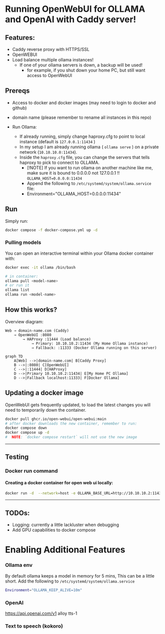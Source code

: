 # Running OpenWebUI for OLLAMA and OpenAI with Caddy server!

## Features:

- Caddy reverse proxy with HTTPS/SSL
- OpenWEBUI
- Load balance multiple ollama instances!
  - If one of your ollama servers is down, a backup will be used!
    - for example, if you shut down your home PC, but still want access to OpenWebUI

## Prereqs

- Access to docker and docker images (may need to login to docker and github)
- domain name (please remember to rename all instances in this repo)

- Run Ollama:
  - If already running, simply change haproxy.cfg to point to local instance (default is `127.0.0.1:11434` )
  - In my setup I am already running ollama ( `ollama serve` ) on a private network (`10.10.10.0:11434`).
  - Inside the `haproxy.cfg` file, you can change the servers that tells haproxy to pick to connect to OLLAMA.
    - [!NOTE] If you want to run ollama on another machine like me, make sure it is bound to 0.0.0.0 not 127.0.0.1 !! `OLLAMA_HOST=0.0.0.0:11434`
    - Append the following to `/etc/systemd/system/ollama.service` file:
    - Environment="OLLAMA_HOST=0.0.0.0:11434"

## Run

Simply run:

```sh
docker compose -f docker-compose.yml up -d
```

### Pulling models

You can open an interactive terminal within your Ollama docker container with:

```sh
docker exec -it ollama /bin/bash

# in container:
ollama pull <model-name>
# or run it
ollama list
ollama run <model-name>
```

## How this works?

Overview diagram:

```
Web → domain-name.com (Caddy)
    → OpenWebUI :8080
        → HAProxy :11444 (Load balance)
            → Primary: 10.10.10.2:11434 (My Home Ollama instance)
            → Fallback: :11333 (Docker Ollama running on this server)
```

```mermaid
graph TD
    A[Web] -->|domain-name.com| B[Caddy Proxy]
    B -->|:8080| C[OpenWebUI]
    C -->|:11444| D[HAProxy]
    D -->|Primary 10.10.10.2:11434| E[My Home PC Ollama]
    D -->|Fallback localhost:11333| F[Docker Ollama]
```

## Updating a docker image

OpenWebUI gets frequently updated, to load the latest changes you will need to temporarily down the container.

```sh
docker pull ghcr.io/open-webui/open-webui:main
# after docker downloads the new container, remember to run:
docker compose down
docker compose up -d
#  NOTE: `docker compose restart` will not use the new image
```

---

## Testing

### Docker run command

#### Creating a docker container for open web ui locally:

```sh
docker run -d  --network=host -e OLLAMA_BASE_URL=http://10.10.10.2:11434 -v open-webui:/app/backend/data --name open-webui --restart always ghcr.io/open-webui/open-webui:main
```

---

## TODOs:

- Logging: currently a little lackluster when debugging
- Add GPU capabilities to docker compose

# Enabling Additional Features

### Ollama env

By default ollama keeps a model in memory for 5 mins, This can be a little short.
Add the following to `/etc/systemd/system/ollama.service`

```sh
Environment="OLLAMA_KEEP_ALIVE=10m"
```

### OpenAI

https://api.openai.com/v1
alloy
tts-1

### Text to speech (kokoro)
